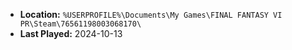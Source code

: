 * **Location:** `%USERPROFILE%\Documents\My Games\FINAL FANTASY VI PR\Steam\76561198003068170\`
* **Last Played:** 2024-10-13